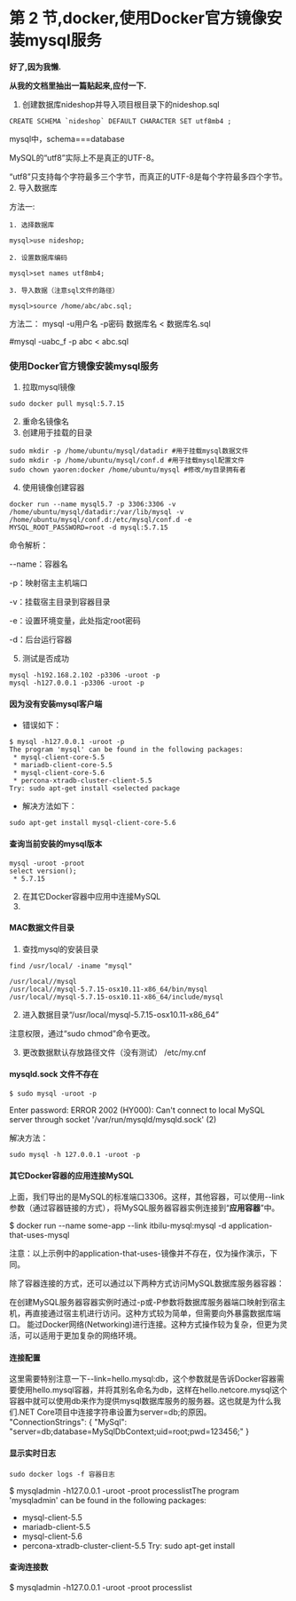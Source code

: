 # 第 2 节,docker,使用Docker官方镜像安装mysql服务

**好了,因为我懒.**

**从我的文档里抽出一篇贴起来,应付一下.**

1. 创建数据库nideshop并导入项目根目录下的nideshop.sql

```
CREATE SCHEMA `nideshop` DEFAULT CHARACTER SET utf8mb4 ;
```

mysql中，schema===database

MySQL的“utf8”实际上不是真正的UTF-8。

“utf8”只支持每个字符最多三个字节，而真正的UTF-8是每个字符最多四个字节。
2. 导入数据库

方法一:

    1. 选择数据库

```
mysql>use nideshop;
```

    2. 设置数据库编码

```
mysql>set names utf8mb4;
```

    3. 导入数据（注意sql文件的路径）

```
mysql>source /home/abc/abc.sql;
```


方法二：
mysql -u用户名 -p密码 数据库名 < 数据库名.sql

#mysql -uabc_f -p abc < abc.sql


### 使用Docker官方镜像安装mysql服务


1. 拉取mysql镜像

```
sudo docker pull mysql:5.7.15
```


2. 重命名镜像名
3. 创建用于挂载的目录


```
sudo mkdir -p /home/ubuntu/mysql/datadir #用于挂载mysql数据文件
sudo mkdir -p /home/ubuntu/mysql/conf.d #用于挂载mysql配置文件
sudo chown yaoren:docker /home/ubuntu/mysql #修改/my目录拥有者
```

4. 使用镜像创建容器

```
docker run --name mysql5.7 -p 3306:3306 -v /home/ubuntu/mysql/datadir:/var/lib/mysql -v /home/ubuntu/mysql/conf.d:/etc/mysql/conf.d -e MYSQL_ROOT_PASSWORD=root -d mysql:5.7.15
```

命令解析：

--name：容器名

-p：映射宿主主机端口

-v：挂载宿主目录到容器目录

-e：设置环境变量，此处指定root密码

-d：后台运行容器

5. 测试是否成功


```
mysql -h192.168.2.102 -p3306 -uroot -p
mysql -h127.0.0.1 -p3306 -uroot -p
```


#### 因为没有安装mysql客户端
- 错误如下：
```
$ mysql -h127.0.0.1 -uroot -p
The program 'mysql' can be found in the following packages:
 * mysql-client-core-5.5
 * mariadb-client-core-5.5
 * mysql-client-core-5.6
 * percona-xtradb-cluster-client-5.5
Try: sudo apt-get install <selected package
```
- 解决方法如下：

```
sudo apt-get install mysql-client-core-5.6
```

#### 查询当前安装的mysql版本

```
mysql -uroot -proot
select version();
 * 5.7.15
```

2. 在其它Docker容器中应用中连接MySQL
3. 





#### MAC数据文件目录
1. 查找mysql的安装目录
```
find /usr/local/ -iname "mysql"
```

```
/usr/local//mysql
/usr/local//mysql-5.7.15-osx10.11-x86_64/bin/mysql
/usr/local//mysql-5.7.15-osx10.11-x86_64/include/mysql
```

2. 进入数据目录“/usr/local/mysql-5.7.15-osx10.11-x86_64”

注意权限，通过“sudo chmod”命令更改。

3.  更改数据默认存放路径文件（没有测试）
/etc/my.cnf

#### mysqld.sock 文件不存在


```
$ sudo mysql -uroot -p
```

Enter password:
ERROR 2002 (HY000): Can't connect to local MySQL server through socket '/var/run/mysqld/mysqld.sock' (2)

解决方法：

```
sudo mysql -h 127.0.0.1 -uroot -p
```

#### 其它Docker容器的应用连接MySQL

上面，我们导出的是MySQL的标准端口3306。这样，其他容器，可以使用--link参数（通过容器链接的方式），将MySQL服务器容器实例连接到“**应用容器**”中。


$ docker run --name some-app --link itbilu-mysql:mysql -d application-that-uses-mysql

注意：以上示例中的application-that-uses-镜像并不存在，仅为操作演示，下同。

除了容器连接的方式，还可以通过以下两种方式访问MySQL数据库服务器容器：

在创建MySQL服务器容器实例时通过-p或-P参数将数据库服务器端口映射到宿主机，再直接通过宿主机进行访问。这种方式较为简单，但需要向外暴露数据库端口。
能过Docker网络(Networking)进行连接。这种方式操作较为复杂，但更为灵活，可以适用于更加复杂的网络环境。

#### 连接配置
这里需要特别注意一下--link=hello.mysql:db，这个参数就是告诉Docker容器需要使用hello.mysql容器，并将其别名命名为db，这样在hello.netcore.mysql这个容器中就可以使用db来作为提供mysql数据库服务的服务器。这也就是为什么我们.NET Core项目中连接字符串设置为server=db;的原因。
"ConnectionStrings": {     "MySql": "server=db;database=MySqlDbContext;uid=root;pwd=123456;"   }

#### 显示实时日志

```
sudo docker logs -f 容器日志
```


$ mysqladmin -h127.0.0.1 -uroot -proot processlistThe program 'mysqladmin' can be found in the following packages:
 * mysql-client-5.5
 * mariadb-client-5.5
 * mysql-client-5.6
 * percona-xtradb-cluster-client-5.5
Try: sudo apt-get install <selected package>

#### 查询连接数

$ mysqladmin -h127.0.0.1 -uroot -proot processlist